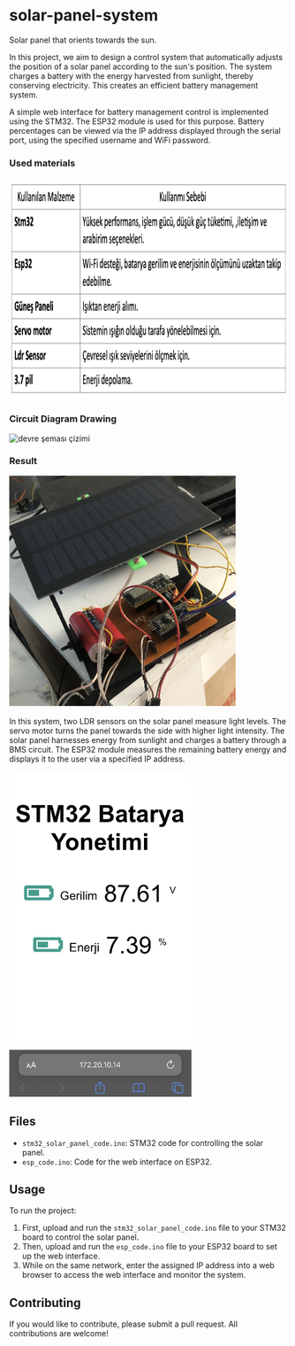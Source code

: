 # solar-panel-system
Solar panel that orients towards the sun.

In this project, we aim to design a control system that automatically adjusts the position of a solar panel according to the sun's position. The system charges a battery with the energy harvested from sunlight, thereby conserving electricity. This creates an efficient battery management system.

A simple web interface for battery management control is implemented using the STM32. The ESP32 module is used for this purpose. Battery percentages can be viewed via the IP address displayed through the serial port, using the specified username and WiFi password.


<h3> Used materials </h3>
<img src="https://github.com/dilarabukerr/solar-panel-project/blob/main/kullan%C4%B1lan_malzemeler.png" alt="Kullanılan malzemeler" width="600" height="400">

<h3> Circuit Diagram Drawing </h3>
<img src="https://github.com/dilarabukerr/solar-panel-project/blob/main/devre_semas%C4%B1.png" alt="devre şeması çizimi" width="900" height="500">

<h3> Result </h3>
<img src="https://github.com/dilarabukerr/solar-panel-project/blob/main/devre2.png">

In this system, two LDR sensors on the solar panel measure light levels. The servo motor turns the panel towards the side with higher light intensity. The solar panel harnesses energy from sunlight and charges a battery through a BMS circuit. The ESP32 module measures the remaining battery energy and displays it to the user via a specified IP address.


<img src="https://github.com/dilarabukerr/solar-panel-project/blob/main/server.png" alt="server">

## Files

- `stm32_solar_panel_code.ino`: STM32 code for controlling the solar panel.
- `esp_code.ino`: Code for the web interface on ESP32.

  
## Usage

To run the project:
1. First, upload and run the `stm32_solar_panel_code.ino` file to your STM32 board to control the solar panel.
2. Then, upload and run the `esp_code.ino` file to your ESP32 board to set up the web interface.
3. While on the same network, enter the assigned IP address into a web browser to access the web interface and monitor the system.


## Contributing

If you would like to contribute, please submit a pull request. All contributions are welcome!

